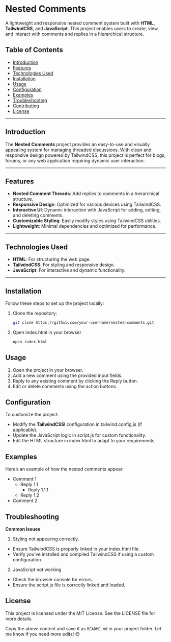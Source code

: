 # Nested Comments

A lightweight and responsive nested comment system built with **HTML**, **TailwindCSS**, and **JavaScript**. This project enables users to create, view, and interact with comments and replies in a hierarchical structure.

## Table of Contents

- [Introduction](#introduction)
- [Features](#features)
- [Technologies Used](#technologies-used)
- [Installation](#installation)
- [Usage](#usage)
- [Configuration](#configuration)
- [Examples](#examples)
- [Troubleshooting](#troubleshooting)
- [Contributing](#contributing)
- [License](#license)

---

## Introduction

The **Nested Comments** project provides an easy-to-use and visually appealing system for managing threaded discussions. With clean and responsive design powered by TailwindCSS, this project is perfect for blogs, forums, or any web application requiring dynamic user interaction.

---

## Features

- **Nested Comment Threads**: Add replies to comments in a hierarchical structure.
- **Responsive Design**: Optimized for various devices using TailwindCSS.
- **Interactive UI**: Dynamic interaction with JavaScript for adding, editing, and deleting comments.
- **Customizable Styling**: Easily modify styles using TailwindCSS utilities.
- **Lightweight**: Minimal dependencies and optimized for performance.

---

## Technologies Used

- **HTML**: For structuring the web page.
- **TailwindCSS**: For styling and responsive design.
- **JavaScript**: For interactive and dynamic functionality.

---

## Installation

Follow these steps to set up the project locally:

1. Clone the repository:
   ```bash
   git clone https://github.com/your-username/nested-comments.git

2. Open index.html in your browser

    ```bash
    open index.html

## Usage

1. Open the project in your browser.
2. Add a new comment using the provided input fields.
3. Reply to any existing comment by clicking the Reply button.
4. Edit or delete comments using the action buttons.

## Configuration

To customize the project:

-  Modify the **TailwindCSSI** configuration in tailwind.config.js (if applicable).
- Update the JavaScript logic in script.js for custom functionality.
- Edit the HTML structure in index.html to adapt to your requirements.

## Examples 
Here’s an example of how the nested comments appear:

- Comment 1
   - Reply 1.1
       - Reply 1.1.1
   - Reply 1.2
- Comment 2

## Troubleshooting

**Common Issues**

1. Styling not appearing correctly.

- Ensure TailwindCSS is properly linked in your index.html file.
- Verify you’ve installed and compiled TailwindCSS if using a custom configuration.

2. JavaScript not working

- Check the browser console for errors.
- Ensure the script.js file is correctly linked and loaded.

## License

This project is licensed under the MIT License. See the LICENSE file for more details.

Copy the above content and save it as `README.md` in your project folder. Let me know if you need more edits! 😊
